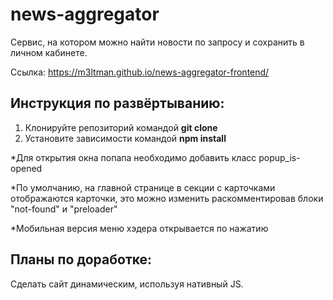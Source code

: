 # news-aggregator

Сервис, на котором можно найти новости по запросу и сохранить в личном кабинете.

Ссылка: https://m3ltman.github.io/news-aggregator-frontend/

## Инструкция по развёртыванию:

1) Клонируйте репозиторий командой **git clone**
2) Установите зависимости командой **npm install**

*Для открытия окна попапа необходимо добавить класс popup_is-opened

*По умолчанию, на главной странице в секции с карточками отображаются карточки, это можно изменить раскомментировав блоки "not-found" и "preloader"

*Мобильная версия меню хэдера открывается по нажатию

## Планы по доработке:

Сделать сайт динамическим, используя нативный JS.
